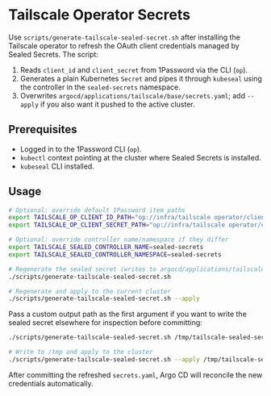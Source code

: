 # Tailscale Operator Secrets

Use `scripts/generate-tailscale-sealed-secret.sh` after installing the Tailscale operator to refresh the OAuth client credentials managed by Sealed Secrets. The script:

1. Reads `client_id` and `client_secret` from 1Password via the CLI (`op`).
2. Generates a plain Kubernetes `Secret` and pipes it through `kubeseal` using the controller in the `sealed-secrets` namespace.
3. Overwrites `argocd/applications/tailscale/base/secrets.yaml`; add `--apply` if you also want it pushed to the active cluster.

## Prerequisites

- Logged in to the 1Password CLI (`op`).
- `kubectl` context pointing at the cluster where Sealed Secrets is installed.
- `kubeseal` CLI installed.

## Usage

```bash
# Optional: override default 1Password item paths
export TAILSCALE_OP_CLIENT_ID_PATH="op://infra/tailscale operator/client_id"
export TAILSCALE_OP_CLIENT_SECRET_PATH="op://infra/tailscale operator/client_secret"

# Optional: override controller name/namespace if they differ
export TAILSCALE_SEALED_CONTROLLER_NAME=sealed-secrets
export TAILSCALE_SEALED_CONTROLLER_NAMESPACE=sealed-secrets

# Regenerate the sealed secret (writes to argocd/applications/tailscale/base/secrets.yaml)
./scripts/generate-tailscale-sealed-secret.sh

# Regenerate and apply to the current cluster
./scripts/generate-tailscale-sealed-secret.sh --apply
```

Pass a custom output path as the first argument if you want to write the sealed secret elsewhere for inspection before committing:

```bash
./scripts/generate-tailscale-sealed-secret.sh /tmp/tailscale-sealed-secret.yaml

# Write to /tmp and apply to the cluster
./scripts/generate-tailscale-sealed-secret.sh --apply /tmp/tailscale-sealed-secret.yaml
```

After committing the refreshed `secrets.yaml`, Argo CD will reconcile the new credentials automatically.
